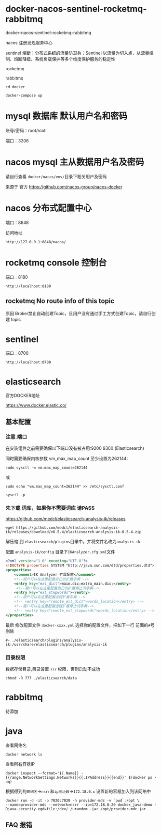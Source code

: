 # docker-nacos-sentinel-rocketmq-rabbitmq
docker-nacos-sentinel-rocketmq-rabbitmq

nacos 注册发现服务中心

sentinel 熔断；分布式系统的流量防卫兵；Sentinel 以流量为切入点，从流量控制、熔断降级、系统负载保护等多个维度保护服务的稳定性

rocketmq

rabbitmq

```shell
cd docker

docker-compose up

```

# mysql 数据库 默认用户名和密码

账号/密码：root/root

端口：3306

# nacos mysql 主从数据用户名及密码

请自行查看 `docker/nacos/env/`目录下相关用户及密码

来源于 官方 https://github.com/nacos-group/nacos-docker


# nacos 分布式配置中心

端口：8848

访问地址
```shell
http://127.0.0.1:8848/nacos/
```

# rocketmq console 控制台
端口：8180

```SHELL
http://localhost:8180
```

## rocketmq No route info of this topic
原因 Broker禁止自动创建Topic，且用户没有通过手工方式创建Topic，请自行创建 topic

# sentinel 
端口：8700

```SHELL
http://localhost:8700
```

# elasticsearch

官方DOCKER地址

https://www.docker.elastic.co/

## 基本配置
### 注意.端口

在安装组件之前需要确保以下端口没有被占用:9200 9300 (Elasticsearch)

同时需要确保内核参数 vm_max_map_count 至少设置为262144:
```SHELL
sudo sysctl -w vm.max_map_count=262144
```
或
```SHELL
sudo echo "vm.max_map_count=262144" >> /etc/sysctl.conf

sysctl -p
```

### 先下载 词库，如果你不需要词库 请PASS
https://github.com/medcl/elasticsearch-analysis-ik/releases
```SHELL
wget https://github.com/medcl/elasticsearch-analysis-ik/releases/download/v6.5.4/elasticsearch-analysis-ik-6.5.4.zip
```
解压缩 到 `elasticsearch/plugins`目录中，并将文件名改为`analysis-ik`

配置 `analysis-ik/config` 目录下`IKAnalyzer.cfg.xml`文件
```XML
<?xml version="1.0" encoding="UTF-8"?>
<!DOCTYPE properties SYSTEM "http://java.sun.com/dtd/properties.dtd">
<properties>
	<comment>IK Analyzer 扩展配置</comment>
	<!--用户可以在这里配置自己的扩展字典 -->
	<entry key="ext_dict">main.dic;extra_main.dic;</entry>
	 <!--用户可以在这里配置自己的扩展停止词字典-->
	<entry key="ext_stopwords"></entry>
	<!--用户可以在这里配置远程扩展字典 -->
	<!-- <entry key="remote_ext_dict">words_location</entry> -->
	<!--用户可以在这里配置远程扩展停止词字典-->
	<!-- <entry key="remote_ext_stopwords">words_location</entry> -->
</properties>
```
最后 修改配置文件 `docker-xxxx.yml` 选择你的配置文件，把如下一行 前面的`#`号删除
```angular2html
#- ./elasticsearch/plugins/analysis-ik:/usr/share/elasticsearch/plugins/analysis-ik
```

### 目录权限

数据存储目录,目录设置 `777` 权限，否则启动不成功

```YML
chmod -R 777 ./elasticsearch/data
```

# rabbitmq
待添加


# java

查看网络名
```SHELL
docker network ls
```
查看所有容器IP
```SHELL
docker inspect --format='{{.Name}} - {{range.NetworkSettings.Networks}}{{.IPAddress}}{{end}}' $(docker ps -aq)
```

根据得到的`网络名`->`nsrr`和`ip地址段`->`172.18.0.x`
设置新的容器加入到该网络中
```SHELL
docker run -d -it -p 7020:7020 -h provider-mdc -v `pwd`:/opt \
--name=provider-mdc --network=nsrr --ip=172.18.0.20 docker_java-demo -Djava.security.egd=file:/dev/./urandom -jar /opt/provider-mdc.jar
```


## FAQ 报错
